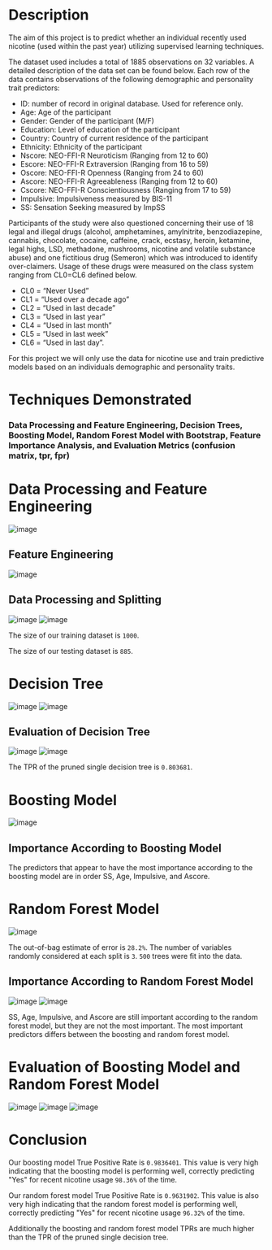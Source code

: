 # Description

The aim of this project is to predict whether an individual recently used nicotine (used within the past year) utilizing supervised learning techniques.

The dataset used includes a total of 1885 observations on 32 variables. A detailed description of the data set can be found below. Each row of the data contains observations of the following demographic and personality trait predictors:

* ID: number of record in original database. Used for reference only.
* Age: Age of the participant
* Gender: Gender of the participant (M/F)
* Education: Level of education of the participant
* Country: Country of current residence of the participant
* Ethnicity: Ethnicity of the participant
* Nscore: NEO-FFI-R Neuroticism (Ranging from 12 to 60)
* Escore: NEO-FFI-R Extraversion (Ranging from 16 to 59)
* Oscore: NEO-FFI-R Openness (Ranging from 24 to 60)
* Ascore: NEO-FFI-R Agreeableness (Ranging from 12 to 60)
* Cscore: NEO-FFI-R Conscientiousness (Ranging from 17 to 59)
* Impulsive: Impulsiveness measured by BIS-11
* SS: Sensation Seeking measured by ImpSS

Participants of the study were also questioned concerning their use of 18 legal and illegal drugs (alcohol, amphetamines, amylnitrite, benzodiazepine, cannabis, chocolate, cocaine, caffeine, crack, ecstasy, heroin, ketamine, legal highs, LSD, methadone, mushrooms, nicotine and volatile substance abuse) and one fictitious drug (Semeron) which was introduced to identify over-claimers. Usage of these drugs were measured on the class system ranging from CL0=CL6 defined below. 

* CL0 = “Never Used”
* CL1 = “Used over a decade ago”
* CL2 = “Used in last decade”
* CL3 = “Used in last year”
* CL4 = “Used in last month”
* CL5 = “Used in last week”
* CL6 = “Used in last day”.

For this project we will only use the data for nicotine use and train predictive models based on an individuals demographic and personality traits. 

# Techniques Demonstrated


### Data Processing and Feature Engineering, Decision Trees, Boosting Model, Random Forest Model with Bootstrap, Feature Importance Analysis, and Evaluation Metrics (confusion matrix, tpr, fpr)


# Data Processing and Feature Engineering

![image](https://github.com/user-attachments/assets/1faede1b-0ef5-40dd-b8f6-5fc026571def)

## Feature Engineering

![image](https://github.com/user-attachments/assets/1c5b8b89-0d07-4695-926d-f6a414b481ba)

## Data Processing and Splitting

![image](https://github.com/user-attachments/assets/fa85f204-7058-4794-9d93-eeff7bb9b07c)
![image](https://github.com/user-attachments/assets/6a59abdb-9190-413b-b90b-a91bbfdda853)

The size of our training dataset is `1000`.

The size of our testing dataset is `885`.

# Decision Tree

![image](https://github.com/user-attachments/assets/90dd35eb-4fb7-470b-88ce-0567438cc873)
![image](https://github.com/user-attachments/assets/8cce5524-20ee-4478-9931-4ccfa6f4b71a)

## Evaluation of Decision Tree

![image](https://github.com/user-attachments/assets/d01aaee8-c95b-4214-997b-91f8091eddcd)
![image](https://github.com/user-attachments/assets/4b235c10-f6ee-41f9-ad8d-5b0422a82d2f)

The TPR of the pruned single decision tree is `0.803681`.

# Boosting Model

![image](https://github.com/user-attachments/assets/a9019c1f-5b27-43f9-b684-b8c3232a87c2)

## Importance According to Boosting Model

The predictors that appear to have the most importance according to the boosting model are in order SS, Age, Impulsive, and Ascore.

# Random Forest Model

![image](https://github.com/user-attachments/assets/c834e623-29b4-47be-a665-b5b44b334dbd)

The out-of-bag estimate of error is `28.2%`. The number of variables randomly considered at each split is `3`. `500` trees were fit into the data. 

## Importance According to Random Forest Model

![image](https://github.com/user-attachments/assets/13495727-6fac-4ec0-a375-87ee0f8f9cf3)
![image](https://github.com/user-attachments/assets/66450431-412b-41fc-9805-b3ec27d631a0)

SS, Age, Impulsive, and Ascore are still important according to the random forest model, but they are not the most important. The most important predictors differs between the boosting and random forest model.

# Evaluation of Boosting Model and Random Forest Model

![image](https://github.com/user-attachments/assets/e29f2108-37ac-44a3-b8a5-749b6f018e2a)
![image](https://github.com/user-attachments/assets/00c037de-4008-4beb-94d0-90ab902f212d)
![image](https://github.com/user-attachments/assets/b6c02aa9-b806-4390-b47e-86b734f07e0e)

# Conclusion

Our boosting model True Positive Rate is `0.9836401`. This value is very high indicating that the boosting model is performing well, correctly predicting "Yes" for recent nicotine usage `98.36%` of the time. 

Our random forest model True Positive Rate is `0.9631902`. This value is also very high indicating that the random forest model is performing well, correctly predicting "Yes" for recent nicotine usage `96.32%` of the time.

Additionally the boosting and random forest model TPRs are much higher than the TPR of the pruned single decision tree.



